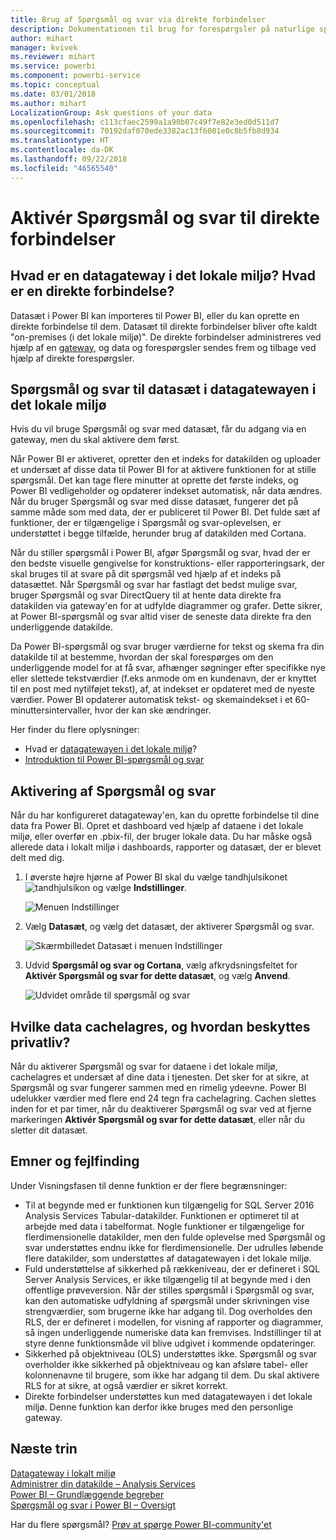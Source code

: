 ```yaml
---
title: Brug af Spørgsmål og svar via direkte forbindelser
description: Dokumentationen til brug for forespørgsler på naturlige sprog via Power BI-spørgsmål og svar med direkte forbindelser til Analysis Services-data og datagatewayen i det lokale miljø.
author: mihart
manager: kvivek
ms.reviewer: mihart
ms.service: powerbi
ms.component: powerbi-service
ms.topic: conceptual
ms.date: 03/01/2018
ms.author: mihart
LocalizationGroup: Ask questions of your data
ms.openlocfilehash: c113cfaec2599a1a90b07c49f7e82e3ed0d511d7
ms.sourcegitcommit: 70192daf070ede3382ac13f6001e0c8b5fb8d934
ms.translationtype: HT
ms.contentlocale: da-DK
ms.lasthandoff: 09/22/2018
ms.locfileid: "46565540"
---
```

# <a name="enable-qa-for-live-connections"></a>Aktivér Spørgsmål og svar til direkte forbindelser
## <a name="what-is-on-premises-data-gateway--what-is-a-live-connection"></a>Hvad er en datagateway i det lokale miljø?  Hvad er en direkte forbindelse?
Datasæt i Power BI kan importeres til Power BI, eller du kan oprette en direkte forbindelse til dem. Datasæt til direkte forbindelser bliver ofte kaldt "on-premises (i det lokale miljø)". De direkte forbindelser administreres ved hjælp af en [gateway](../service-gateway-onprem.md), og data og forespørgsler sendes frem og tilbage ved hjælp af direkte forespørgsler.

## <a name="qa-for-on-premises-data-gateway-datasets"></a>Spørgsmål og svar til datasæt i datagatewayen i det lokale miljø
Hvis du vil bruge Spørgsmål og svar med datasæt, får du adgang via en gateway, men du skal aktivere dem først.

Når Power BI er aktiveret, opretter den et indeks for datakilden og uploader et undersæt af disse data til Power BI for at aktivere funktionen for at stille spørgsmål. Det kan tage flere minutter at oprette det første indeks, og Power BI vedligeholder og opdaterer indekset automatisk, når data ændres. Når du bruger Spørgsmål og svar med disse datasæt, fungerer det på samme måde som med data, der er publiceret til Power BI. Det fulde sæt af funktioner, der er tilgængelige i Spørgsmål og svar-oplevelsen, er understøttet i begge tilfælde, herunder brug af datakilden med Cortana.

Når du stiller spørgsmål i Power BI, afgør Spørgsmål og svar, hvad der er den bedste visuelle gengivelse for konstruktions- eller rapporteringsark, der skal bruges til at svare på dit spørgsmål ved hjælp af et indeks på datasættet. Når Spørgsmål og svar har fastlagt det bedst mulige svar, bruger Spørgsmål og svar DirectQuery til at hente data direkte fra datakilden via gateway'en for at udfylde diagrammer og grafer. Dette sikrer, at Power BI-spørgsmål og svar altid viser de seneste data direkte fra den underliggende datakilde.

Da Power BI-spørgsmål og svar bruger værdierne for tekst og skema fra din datakilde til at bestemme, hvordan der skal forespørges om den underliggende model for at få svar, afhænger søgninger efter specifikke nye eller slettede tekstværdier (f.eks anmode om en kundenavn, der er knyttet til en post med nytilføjet tekst), af, at indekset er opdateret med de nyeste værdier. Power BI opdaterer automatisk tekst- og skemaindekset i et 60-minuttersintervaller, hvor der kan ske ændringer.

Her finder du flere oplysninger:

* Hvad er [datagatewayen i det lokale miljø](../service-gateway-onprem.md)?
* [Introduktion til Power BI-spørgsmål og svar](end-user-q-and-a.md)

## <a name="enable-qa"></a>Aktivering af Spørgsmål og svar
Når du har konfigureret datagateway'en, kan du oprette forbindelse til dine data fra Power BI.  Opret et dashboard ved hjælp af dataene i det lokale miljø, eller overfør en .pbix-fil, der bruger lokale data.  Du har måske også allerede data i lokalt miljø i dashboards, rapporter og datasæt, der er blevet delt med dig.

1. I øverste højre hjørne af Power BI skal du vælge tandhjulsikonet ![tandhjulsikon](./media/end-user-q-and-a-direct-query/power-bi-cog.png) og vælge **Indstillinger**.
   
   ![Menuen Indstillinger](./media/end-user-q-and-a-direct-query/powerbi-settings.png)
2. Vælg **Datasæt**, og vælg det datasæt, der aktiverer Spørgsmål og svar.
   
   ![Skærmbilledet Datasæt i menuen Indstillinger](./media/end-user-q-and-a-direct-query/power-bi-q-and-a-settings.png)
3. Udvid **Spørgsmål og svar og Cortana**, vælg afkrydsningsfeltet for **Aktivér Spørgsmål og svar for dette datasæt**, og vælg **Anvend**.
   
    ![Udvidet område til spørgsmål og svar](./media/end-user-q-and-a-direct-query/power-bi-q-and-a-directquery.png)

## <a name="what-data-is-cached-and-how-is-privacy-protected"></a>Hvilke data cachelagres, og hvordan beskyttes privatliv?
Når du aktiverer Spørgsmål og svar for dataene i det lokale miljø, cachelagres et undersæt af dine data i tjenesten. Det sker for at sikre, at Spørgsmål og svar fungerer sammen med en rimelig ydeevne. Power BI udelukker værdier med flere end 24 tegn fra cachelagring. Cachen slettes inden for et par timer, når du deaktiverer Spørgsmål og svar ved at fjerne markeringen **Aktivér Spørgsmål og svar for dette datasæt**, eller når du sletter dit datasæt.

## <a name="considerations-and-troubleshooting"></a>Emner og fejlfinding
Under Visningsfasen til denne funktion er der flere begrænsninger:

* Til at begynde med er funktionen kun tilgængelig for SQL Server 2016 Analysis Services Tabular-datakilder. Funktionen er optimeret til at arbejde med data i tabelformat. Nogle funktioner er tilgængelige for flerdimensionelle datakilder, men den fulde oplevelse med Spørgsmål og svar understøttes endnu ikke for flerdimensionelle. Der udrulles løbende flere datakilder, som understøttes af datagatewayen i det lokale miljø.
* Fuld understøttelse af sikkerhed på rækkeniveau, der er defineret i SQL Server Analysis Services, er ikke tilgængelig til at begynde med i den offentlige prøveversion. Når der stilles spørgsmål i Spørgsmål og svar, kan den automatiske udfyldning af spørgsmål under skrivningen vise strengværdier, som brugerne ikke har adgang til. Dog overholdes den RLS, der er defineret i modellen, for visning af rapporter og diagrammer, så ingen underliggende numeriske data kan fremvises. Indstillinger til at styre denne funktionsmåde vil blive udgivet i kommende opdateringer.
* Sikkerhed på objektniveau (OLS) understøttes ikke. Spørgsmål og svar overholder ikke sikkerhed på objektniveau og kan afsløre tabel- eller kolonnenavne til brugere, som ikke har adgang til dem. Du skal aktivere RLS for at sikre, at også værdier er sikret korrekt. 
* Direkte forbindelser understøttes kun med datagatewayen i det lokale miljø. Denne funktion kan derfor ikke bruges med den personlige gateway.

## <a name="next-steps"></a>Næste trin
[Datagateway i lokalt miljø](../service-gateway-onprem.md)  
[Administrer din datakilde – Analysis Services](../service-gateway-enterprise-manage-ssas.md)  
[Power BI – Grundlæggende begreber](end-user-basic-concepts.md)  
[Spørgsmål og svar i Power BI – Oversigt](end-user-q-and-a.md)  

Har du flere spørgsmål? [Prøv at spørge Power BI-community'et](http://community.powerbi.com/)


